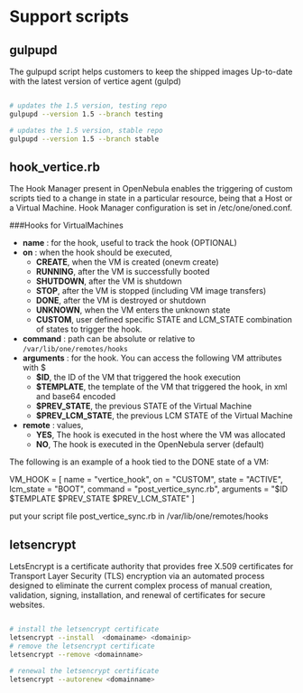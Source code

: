 # Support scripts

## gulpupd

The gulpupd script helps customers to keep the shipped images Up-to-date with the latest version of
vertice agent (gulpd)

```bash

# updates the 1.5 version, testing repo
gulpupd --version 1.5 --branch testing

# updates the 1.5 version, stable repo
gulpupd --version 1.5 --branch stable

````


## hook_vertice.rb
The Hook Manager present in OpenNebula enables the triggering of custom scripts tied to a change in state in a particular resource, being that a Host or a Virtual Machine.
Hook Manager configuration is set in /etc/one/oned.conf.

###Hooks for VirtualMachines
<ul class="simple">
<li><strong>name</strong> : for the hook, useful to track the hook (OPTIONAL)</li>
<li><strong>on</strong> : when the hook should be executed,<ul>
<li><strong>CREATE</strong>, when the VM is created (onevm create)</li>
<li><strong>RUNNING</strong>, after the VM is successfully booted</li>
<li><strong>SHUTDOWN</strong>, after the VM is shutdown</li>
<li><strong>STOP</strong>, after the VM is stopped (including VM image transfers)</li>
<li><strong>DONE</strong>, after the VM is destroyed or shutdown</li>
<li><strong>UNKNOWN</strong>, when the VM enters the unknown state</li>
<li><strong>CUSTOM</strong>, user defined specific STATE and LCM_STATE combination of states to trigger the hook.</li>
</ul>
</li>
<li><strong>command</strong> : path can be absolute or relative to <code class="docutils literal"><span class="pre">/var/lib/one/remotes/hooks</span></code></li>
<li><strong>arguments</strong> : for the hook. You can access the following VM attributes with $<ul>
<li><strong>$ID</strong>, the ID of the VM that triggered the hook execution</li>
<li><strong>$TEMPLATE</strong>, the template of the VM that triggered the hook, in xml and base64 encoded</li>
<li><strong>$PREV_STATE</strong>, the previous STATE of the Virtual Machine</li>
<li><strong>$PREV_LCM_STATE</strong>, the previous LCM STATE of the Virtual Machine</li>
</ul>
</li>
<li><strong>remote</strong> : values,<ul>
<li><strong>YES</strong>, The hook is executed in the host where the VM was allocated</li>
<li><strong>NO</strong>, The hook is executed in the OpenNebula server (default)</li>
</ul>
</li>
</ul>
<p>The following is an example of a hook tied to the DONE state of a VM:</p>

VM_HOOK = [
  name      = "vertice_hook",
  on        = "CUSTOM",
  state     = "ACTIVE",
  lcm_state = "BOOT",
  command   = "post_vertice_sync.rb",
  arguments = "$ID $TEMPLATE $PREV_STATE $PREV_LCM_STATE" ]

put your script file post_vertice_sync.rb in /var/lib/one/remotes/hooks

## letsencrypt

LetsEncrypt is a certificate authority that  provides free X.509 certificates for Transport Layer Security (TLS) encryption via an automated process designed to eliminate the current complex process of manual creation, validation, signing, installation, and renewal of certificates for secure websites.

```bash

# install the letsencrypt certificate
letsencrypt --install  <domainame> <domainip>
# remove the letsencrypt certificate
letsencrypt --remove <domainname>

# renewal the letsencrypt certificate
letsencrypt --autorenew <domainname>

````
